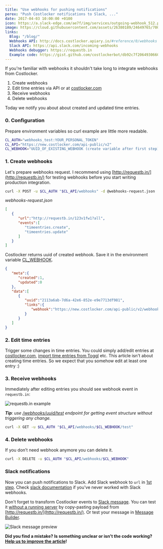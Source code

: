 ```yaml
---
title: "Use webhooks for pushing notifications"
perex: "Push Costlocker notifications to Slack, ..."
date: 2017-04-03 10:00:00 +0100
icon: https://a.slack-edge.com/ae7f/img/services/outgoing-webhook_512.png
image: https://cloud.githubusercontent.com/assets/26380189/24649765/700b1c7a-1928-11e7-9753-0445bb7dddbc.png
links:
  Blog: "/blog/"
  Webhooks API: http://docs.costlocker.apiary.io/#reference/0/webhooks
  Slack API: https://api.slack.com/incoming-webhooks
  Webhooks debugger: https://requestb.in
  Example code: https://gist.github.com/costlockerbot/db92c7f2064930660b088e7687558221
---
```


If you're familiar with webhooks it shouldn't take long to integrate webhooks from Costlocker.

1. Create webhooks
1. Edit time entries via API or at [costlocker.com](https://new.costlocker.com/timesheet/detailed)
1. Receive webhooks
1. Delete webhooks

Today we notify you about about created and updated time entries.

### 0. Configuration

Prepare environment variables so curl example are little more readable.

```bash
CL_AUTH="webhooks_test:YOUR_PERSONAL_TOKEN"
CL_API="https://new.costlocker.com/api-public/v2"
CL_WEBHOOK="UUID_OF_EXISTING_WEBHOOK (create variable after first step)"
```

### 1. Create webhooks

Let's prepare webhooks request. I recommend using [http://requestb.in/](http://requestb.in/)
for testing webhooks before you start writing production integration.

```bash
curl -X POST -u $CL_AUTH "$CL_API/webhooks" -d @webhooks-request.json
```

_webhooks-request.json_

```json
[
   {
      "url":"http://requestb.in/123v1fw1?all",
      "events":[
         "timeentries.create",
         "timeentries.update"
      ]
   }
]
```

Costlocker returns uuid of created webhook. Save it in the environment variable
[CL_WEBHOOK](#0-configuration).

```json
{
   "meta":{
      "created":1,
      "updated":0
   },
   "data":[
      {
         "uuid":"2113a6ab-7d6a-42e6-852e-e9e7713df981",
         "links":{
            "webhook":"https://new.costlocker.com/api-public/v2/webhooks/2113a6ab-7d6a-42e6-852e-e9e7713df981"
         }
      }
   ]
}
```

### 2. Edit time entries

Trigger some changes in time entries.
You could simply add/edit entries at [costlocker.com](https://new.costlocker.com/timesheet/detailed),
[import time entries from Toggl](/blog/2017-03-08-import-toggl-weekly-report-to-costlocker.html) etc.
This article isn't about creating time entries. So we expect that you somehow edit at least one entry :)

### 3. Receive webhooks

Immediately after editing entries you should see webhook event in `requestb.in`:

![requestb.in example](https://cloud.githubusercontent.com/assets/7994022/24615706/4feb7370-188f-11e7-859d-64b600c27e03.png)

_**Tip**: use [/webhooks/uuid/test](http://docs.costlocker.apiary.io/#reference/0/webhooks/get-webhook-example) endpoint 
for getting event structure without triggering any change._

```bash
curl -X GET -u $CL_AUTH "$CL_API/webhooks/$CL_WEBHOOK/test"
```

### 4. Delete webhooks

If you don’t need webhook anymore you can delete it.

```bash
curl -X DELETE -u $CL_AUTH "$CL_API/webhooks/$CL_WEBHOOK"
```

### Slack notifications

Now you can push notifications to Slack. Add Slack webhook to `url` in [1st step](#1-create-webhooks).
Check [slack documentation](https://api.slack.com/incoming-webhooks) if you've never worked with Slack webhooks.

Don't forget to transform Costlocker events to
[Slack message](https://api.slack.com/incoming-webhooks#advanced_message_formatting).
You can test it [without a running server](https://gist.github.com/costlockerbot/db92c7f2064930660b088e7687558221)
by copy-pasting payload from [http://requestb.in/](http://requestb.in/).
Or test your message in [Message Builder](https://api.slack.com/docs/messages/builder).

![Slack message preview](https://cloud.githubusercontent.com/assets/26380189/24649765/700b1c7a-1928-11e7-9753-0445bb7dddbc.png)

**Did you find a mistake? Is something unclear or isn't the code working?
[Help us to improve the article](https://github.com/costlocker/costlocker.github.io/issues)!**